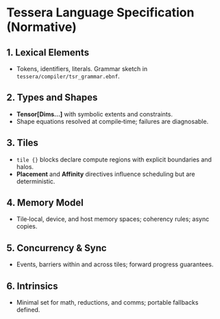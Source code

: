 # Tessera Language Specification (Normative)

## 1. Lexical Elements
- Tokens, identifiers, literals. Grammar sketch in `tessera/compiler/tsr_grammar.ebnf`.

## 2. Types and Shapes
- **Tensor[Dims...]** with symbolic extents and constraints.
- Shape equations resolved at compile‑time; failures are diagnosable.

## 3. Tiles
- `tile {}` blocks declare compute regions with explicit boundaries and halos.
- **Placement** and **Affinity** directives influence scheduling but are deterministic.

## 4. Memory Model
- Tile‑local, device, and host memory spaces; coherency rules; async copies.

## 5. Concurrency & Sync
- Events, barriers within and across tiles; forward progress guarantees.

## 6. Intrinsics
- Minimal set for math, reductions, and comms; portable fallbacks defined.